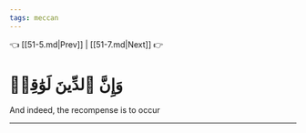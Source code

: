 ```yaml
---
tags: meccan
---
```


👈 [[51-5.md|Prev]] | [[51-7.md|Next]] 👉

# وَإِنَّ ٱلدِّينَ لَوَٰقِعٞ

And indeed, the recompense is to occur

---

